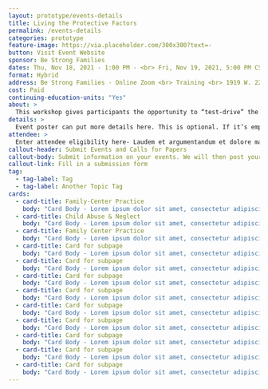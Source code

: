 ```yaml
---
layout: prototype/events-details
title: Living the Protective Factors
permalink: /events-details
categories: prototype
feature-image: https://via.placeholder.com/300x300?text=-
button: Visit Event Website
sponsor: Be Strong Families
dates: Thu, Nov 18, 2021 - 1:00 PM - <br> Fri, Nov 19, 2021, 5:00 PM CST
format: Hybrid
address: Be Strong Families - Online Zoom <br> Training <br> 1919 W. 22nd PL <br> Chicago, IL 60608
cost: Paid
continuing-education-units: "Yes"
about: >
  This workshop gives participants the opportunity to “test-drive” the five research-based Strengthening Families™ Protective Factors that are proven to keep children safe and families strong. Highly interactive, fun, and informative- the workshop begins with understanding the impact of adverse childhood experiences (ACES) and presents the protective factors as a concrete way to mitigate the long-term impact of trauma.
details: >
  Event poster can put more details here. This is optional. If it’s empty, then this won’t show. This should help keep the description brief so that the Event search page doesn’t get crowded. Quid ex eo ortum, tam egregios viros censes aut officiis debitis aut voluptates omittantur maiorum voluptatum.
attendee: >
  Enter attendee eligibility here- Laudem et argumentandum et dolore magnam aliquam causam ista, quae. Quid ex eo ortum, tam egregios viros censes aut officiis debitis aut voluptates omittantur maiorum voluptatum.
callout-header: Submit Events and Calls for Papers
callout-body: Submit information on your events. We will then post your submission to this website.
callout-link: Fill in a submission form
tag:
  - tag-label: Tag
  - tag-label: Another Topic Tag
cards:
  - card-title: Family-Center Practice
    body: "Card Body - Lorem ipsum dolor sit amet, consectetur adipiscing elit, sed do eiusmod tempor incididunt ut labore et dolore magna aliqua. "
  - card-title: Child Abuse & Neglect
    body: "Card Body - Lorem ipsum dolor sit amet, consectetur adipiscing elit, sed do eiusmod tempor incididunt ut labore et dolore magna aliqua. "
  - card-title: Family Center Practice
    body: "Card Body - Lorem ipsum dolor sit amet, consectetur adipiscing elit, sed do eiusmod tempor incididunt ut labore et dolore magna aliqua. "
  - card-title: Card for subpage
    body: "Card Body - Lorem ipsum dolor sit amet, consectetur adipiscing elit, sed do eiusmod tempor incididunt ut labore et dolore magna aliqua. "
  - card-title: Card for subpage
    body: "Card Body - Lorem ipsum dolor sit amet, consectetur adipiscing elit, sed do eiusmod tempor incididunt ut labore et dolore magna aliqua. "
  - card-title: Card for subpage
    body: "Card Body - Lorem ipsum dolor sit amet, consectetur adipiscing elit, sed do eiusmod tempor incididunt ut labore et dolore magna aliqua. "
  - card-title: Card for subpage
    body: "Card Body - Lorem ipsum dolor sit amet, consectetur adipiscing elit, sed do eiusmod tempor incididunt ut labore et dolore magna aliqua. "
  - card-title: Card for subpage
    body: "Card Body - Lorem ipsum dolor sit amet, consectetur adipiscing elit, sed do eiusmod tempor incididunt ut labore et dolore magna aliqua. "
  - card-title: Card for subpage
    body: "Card Body - Lorem ipsum dolor sit amet, consectetur adipiscing elit, sed do eiusmod tempor incididunt ut labore et dolore magna aliqua. "
  - card-title: Card for subpage
    body: "Card Body - Lorem ipsum dolor sit amet, consectetur adipiscing elit, sed do eiusmod tempor incididunt ut labore et dolore magna aliqua. "
  - card-title: Card for subpage
    body: "Card Body - Lorem ipsum dolor sit amet, consectetur adipiscing elit, sed do eiusmod tempor incididunt ut labore et dolore magna aliqua. "
  - card-title: Card for subpage
    body: "Card Body - Lorem ipsum dolor sit amet, consectetur adipiscing elit, sed do eiusmod tempor incididunt ut labore et dolore magna aliqua. "
---
```

